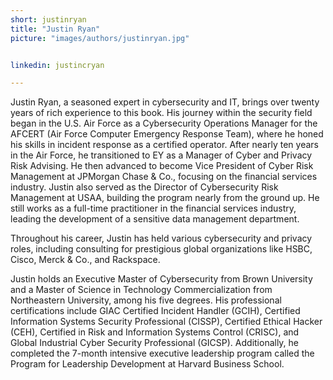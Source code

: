 ```yaml
---
short: justinryan
title: "Justin Ryan"
picture: "images/authors/justinryan.jpg"


linkedin: justincryan

---
```


Justin Ryan, a seasoned expert in cybersecurity and IT, brings over twenty years of rich experience to this book. His journey within the security field began in the U.S. Air Force as a Cybersecurity Operations Manager for the AFCERT (Air Force Computer Emergency Response Team), where he honed his skills in incident response as a certified operator. After nearly ten years in the Air Force, he transitioned to EY as a Manager of Cyber and Privacy Risk Advising. He then advanced to become Vice President of Cyber Risk Management at JPMorgan Chase & Co., focusing on the financial services industry. Justin also served as the Director of Cybersecurity Risk Management at USAA, building the program nearly from the ground up. He still works as a full-time practitioner in the financial services industry, leading the development of a sensitive data management department.

Throughout his career, Justin has held various cybersecurity and privacy roles, including consulting for prestigious global organizations like HSBC, Cisco, Merck & Co., and Rackspace.

Justin holds an Executive Master of Cybersecurity from Brown University and a Master of Science in Technology Commercialization from Northeastern University, among his five degrees. His professional certifications include GIAC Certified Incident Handler (GCIH), Certified Information Systems Security Professional (CISSP), Certified Ethical Hacker (CEH), Certified in Risk and Information Systems Control (CRISC), and Global Industrial Cyber Security Professional (GICSP). Additionally, he completed the 7-month intensive executive leadership program called the Program for Leadership Development at Harvard Business School. 